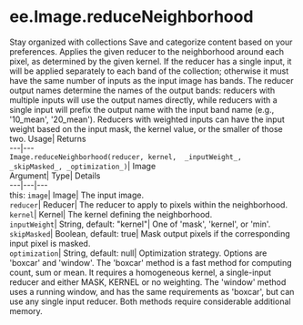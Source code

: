  
#  ee.Image.reduceNeighborhood 
Stay organized with collections  Save and categorize content based on your preferences. 
Applies the given reducer to the neighborhood around each pixel, as determined by the given kernel. If the reducer has a single input, it will be applied separately to each band of the collection; otherwise it must have the same number of inputs as the input image has bands. 
The reducer output names determine the names of the output bands: reducers with multiple inputs will use the output names directly, while reducers with a single input will prefix the output name with the input band name (e.g., '10_mean', '20_mean').
Reducers with weighted inputs can have the input weight based on the input mask, the kernel value, or the smaller of those two.
Usage| Returns  
---|---  
`Image.reduceNeighborhood(reducer, kernel,  _inputWeight_, _skipMasked_, _optimization_)`| Image  
Argument| Type| Details  
---|---|---  
this: `image`| Image| The input image.  
`reducer`| Reducer| The reducer to apply to pixels within the neighborhood.  
`kernel`| Kernel| The kernel defining the neighborhood.  
`inputWeight`| String, default: "kernel"| One of 'mask', 'kernel', or 'min'.  
`skipMasked`| Boolean, default: true| Mask output pixels if the corresponding input pixel is masked.  
`optimization`| String, default: null| Optimization strategy. Options are 'boxcar' and 'window'. The 'boxcar' method is a fast method for computing count, sum or mean. It requires a homogeneous kernel, a single-input reducer and either MASK, KERNEL or no weighting. The 'window' method uses a running window, and has the same requirements as 'boxcar', but can use any single input reducer. Both methods require considerable additional memory.  

